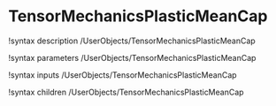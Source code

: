 <!-- MOOSE Documentation Stub: Remove this when content is added. -->

# TensorMechanicsPlasticMeanCap

!syntax description /UserObjects/TensorMechanicsPlasticMeanCap

!syntax parameters /UserObjects/TensorMechanicsPlasticMeanCap

!syntax inputs /UserObjects/TensorMechanicsPlasticMeanCap

!syntax children /UserObjects/TensorMechanicsPlasticMeanCap
